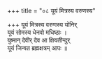 +++
title = "०८ यूयं मित्रस्य वरुणस्य"

+++
यूयं मित्रस्य वरुणस्य योनिर्  
यूयं सोमस्य धेनवो मधिष्ठाः ।  
युष्मान् देवीर् देव आ क्षियतीन्दुर्  
यूयं जिन्वत ब्रह्मक्षत्रम् आपः ॥